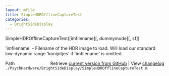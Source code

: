 ```yaml
---
layout: mfile
title: SimpleHDROfflineCaptureTest
categories:
  - BrightSideDisplay
---
```


SimpleHDROfflineCaptureTest\(\[imfilename\]\[, dummymode\]\[, sf\]\)

'imfilename' \- Filename of the HDR image to load. Will load our standard
low\-dynamic range 'konijntjes' if 'imfilename' is omitted.



<div class="code_header" style="text-align:right;">
  <span style="float:left;">Path&nbsp;&nbsp;</span> <span class="counter">Retrieve <a href=
  "https://raw.github.com/Psychtoolbox-3/Psychtoolbox-3/beta/./PsychHardware/BrightSideDisplay/SimpleHDROfflineCaptureTest.m">current version from GitHub</a> | View <a href=
  "https://github.com/Psychtoolbox-3/Psychtoolbox-3/commits/beta/./PsychHardware/BrightSideDisplay/SimpleHDROfflineCaptureTest.m">changelog</a></span>
</div>
<div class="code">
  <code>./PsychHardware/BrightSideDisplay/SimpleHDROfflineCaptureTest.m</code>
</div>
